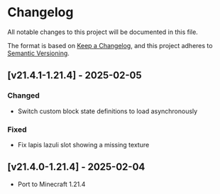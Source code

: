 # Changelog
All notable changes to this project will be documented in this file.

The format is based on [Keep a Changelog](https://keepachangelog.com/en/1.0.0/),
and this project adheres to [Semantic Versioning](https://semver.org/spec/v2.0.0.html).

## [v21.4.1-1.21.4] - 2025-02-05
### Changed
- Switch custom block state definitions to load asynchronously
### Fixed
- Fix lapis lazuli slot showing a missing texture

## [v21.4.0-1.21.4] - 2025-02-04
- Port to Minecraft 1.21.4
